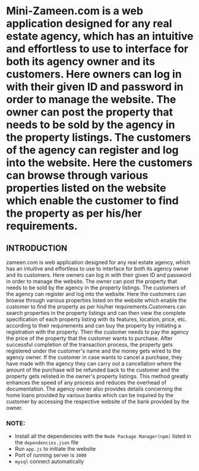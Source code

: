 # Mini-Zameen.com is a web application designed for any real estate agency, which has an intuitive and effortless to use to interface for both its agency owner and its customers. Here owners can log in with their given ID and password in order to manage the website. The owner can post the property that needs to be sold by the agency in the property listings. The customers of the agency can register and log into the website. Here the customers can browse through various properties listed on the website which enable the customer to find the property as per his/her requirements.



## INTRODUCTION

zameen.com is web application designed for any real estate agency, which has an intuitive and effortless to use to interface for both its agency owner and its customers. Here owners can log in with their given ID and password in order to manage the website. The owner can post the property that needs to be sold by the agency in the property listings. The customers of the agency can register and log into the website. Here the customers can browse through various properties listed on the website which enable the customer to find the property as per his/her requirements.Customers can search properties in the property listings and can then view the complete specification of each property listing with its features, location, price, etc. according to their requirements and can buy the property by initiating a registration with the property. Then the customer needs to pay the agency the price of the property that the customer wants to purchase. After successful completion of the transaction process, the property gets registered under the customer's name and the money gets wired to the agency owner. If the customer in case wants to cancel a purchase, they have made with the agency they can carry out a cancellation where the amount of the purchase will be refunded back to the customer and the property gets relisted in the owner's property listings. This method greatly enhances the speed of any process and reduces the overhead of documentation. The agency owner also provides details concerning the home loans provided by various banks which can be inquired by the customer by accessing the respective website of the bank provided by the owner. 

### NOTE:
- Install all the dependencies with the `Node Package Manager(npm)` listed in the `dependencies.json` file
- Run `app.js` to initiate the website
- Port of running server is `3000`
- `mysql` connect automatically
